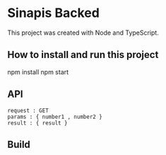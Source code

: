 # Sinapis Backed

This project was created with Node and TypeScript.

## How to install and run this project

npm install
npm start

## API

```
request : GET
params : { number1 , number2 }
result : { result }
```

## Build
